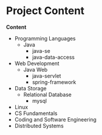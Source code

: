 # Project Content

**Content**

- Programming Languages
  - Java
    - java-se
    - java-data-access
- Web Development
  - Java Web
    - java-servlet
    - spring-framework
- Data Storage
  - Relational Database
    - mysql
- Linux
- CS Fundamentals
- Coding and Software Engineering
- Distributed Systems



